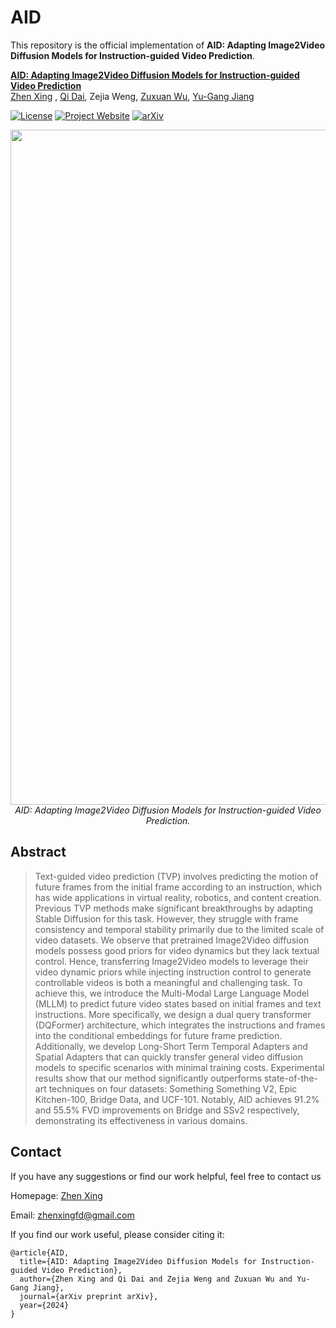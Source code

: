 # AID

This repository is the official implementation of **AID: Adapting Image2Video Diffusion Models for Instruction-guided Video Prediction**.

**[AID: Adapting Image2Video Diffusion Models for Instruction-guided Video Prediction](https://arxiv.org/abs/)**
<br/>
[Zhen Xing](https://chenhsing.github.io/) , [Qi Dai](https://scholar.google.com/citations?user=NSJY12IAAAAJ), Zejia Weng, [Zuxuan Wu](https://zxwu.azurewebsites.net/), [Yu-Gang Jiang](https://scholar.google.com/citations?user=f3_FP8AAAAAJ&hl=zh-CN)
<br/>

[![License](https://img.shields.io/badge/License-Apache%202.0-blue.svg)](https://opensource.org/licenses/Apache-2.0) [![Project Website](https://img.shields.io/badge/Project-Website-orange)](https://chenhsing.github.io/AID/) [![arXiv](https://img.shields.io/badge/arXiv-2311.18837-b31b1b.svg)](https://arxiv.org/abs/2311.18837)

<p align="center">
<img src="overview.jpg" width="1080px"/>  
<br>
<em>AID: Adapting Image2Video Diffusion Models for Instruction-guided Video Prediction.</em>
</p>


## Abstract
> Text-guided video prediction (TVP) involves predicting the motion of future frames from the initial frame according to an instruction, which has wide applications in virtual reality, robotics, and content creation. Previous TVP methods make significant breakthroughs by adapting Stable Diffusion for this task. However, they struggle with frame consistency and temporal stability primarily due to the limited scale of video datasets. We observe that pretrained Image2Video diffusion models possess good priors for video dynamics but they lack textual control. Hence, transferring Image2Video models to leverage their video dynamic priors while injecting instruction control to generate controllable videos is both a meaningful and challenging task. To achieve this, we introduce the Multi-Modal Large Language Model (MLLM) to predict future video states based on initial frames and text instructions. More specifically, we design a dual query transformer (DQFormer) architecture, which integrates the instructions and frames into the conditional embeddings for future frame prediction. Additionally, we develop Long-Short Term Temporal Adapters and Spatial Adapters that can quickly transfer general video diffusion models to specific scenarios with minimal training costs. Experimental results show that our method significantly outperforms state-of-the-art techniques on four datasets: Something Something V2, Epic Kitchen-100, Bridge Data, and UCF-101. Notably, AID achieves 91.2% and 55.5% FVD improvements on Bridge and SSv2 respectively, demonstrating its effectiveness in various domains.

## Contact
If you have any suggestions or find our work helpful, feel free to contact us

Homepage: [Zhen Xing](https://chenhsing.github.io)

Email: zhenxingfd@gmail.com


If you find our work useful, please consider citing it:

```
@article{AID,
  title={AID: Adapting Image2Video Diffusion Models for Instruction-guided Video Prediction},
  author={Zhen Xing and Qi Dai and Zejia Weng and Zuxuan Wu and Yu-Gang Jiang}, 
  journal={arXiv preprint arXiv},
  year={2024}
}
```
